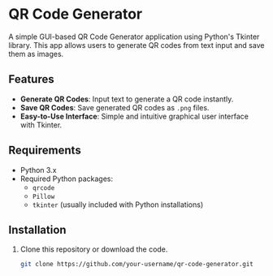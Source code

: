 # QR Code Generator

A simple GUI-based QR Code Generator application using Python's Tkinter library. This app allows users to generate QR codes from text input and save them as images.

## Features

- **Generate QR Codes**: Input text to generate a QR code instantly.
- **Save QR Codes**: Save generated QR codes as `.png` files.
- **Easy-to-Use Interface**: Simple and intuitive graphical user interface with Tkinter.

## Requirements

- Python 3.x
- Required Python packages:
  - `qrcode`
  - `Pillow`
  - `tkinter` (usually included with Python installations)

## Installation

1. Clone this repository or download the code.
   ```bash
   git clone https://github.com/your-username/qr-code-generator.git
